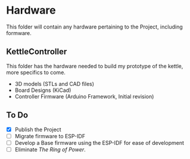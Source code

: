 # Hardware
This folder will contain any hardware pertaining to the Project, including formware.

## KettleController
This folder has the hardware needed to build my prototype of the kettle, more specifics to come. 
- 3D models (STLs and CAD files)
- Board Designs (KiCad)
- Controller Firmware (Arduino Framework, Initial revision)

## To Do
- [x] Publish the Project
- [ ] Migrate firmware to ESP-IDF
- [ ] Develop a Base firmware using the ESP-IDF for ease of development
- [ ] Eliminate _The Ring of Power_. 
